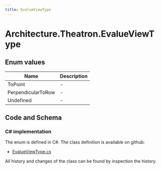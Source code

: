 ```yaml
---
title: EvalueViewType
---
```


# Architecture.Theatron.EvalueViewType



## Enum values

| Name            | Description                                                    |
|-----------------|----------------------------------------------------------------|
| ToPoint |  -  |
| PerpendicularToRow |  -  |
| Undefined |  -  |


## Code and Schema

### C# implementation

The enum is defined in C#. The class definition is available on github:

- [EvalueViewType.cs](https://github.com/BHoM/BHoM/blob/develop/Architecture_oM/Theatron/Enums/EvalueViewType.cs)

All history and changes of the class can be found by inspection the history.
